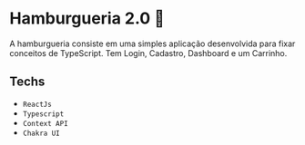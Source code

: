 # Hamburgueria 2.0 🍔

A hamburgueria consiste em uma simples aplicação desenvolvida para fixar conceitos de TypeScript. Tem Login, Cadastro, Dashboard e um Carrinho.

## Techs
- `ReactJs`
- `Typescript`
- `Context API`
- `Chakra UI`

